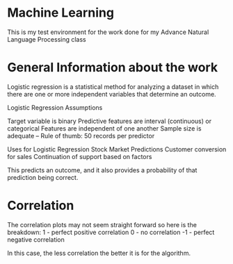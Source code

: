 # Machine Learning
This is my test environment for the work done for my Advance Natural Language Processing class


# General Information about the work


Logistic regression is a statistical method for analyzing a dataset in which there are one or more independent variables that determine an outcome.

Logistic Regression Assumptions

Target variable is binary
Predictive features are interval (continuous) or categorical
Features are independent of one another
Sample size is adequate – Rule of thumb: 50 records per predictor

Uses for Logistic Regression
Stock Market Predictions
Customer conversion for sales
Continuation of support based on factors

This predicts an outcome, and it also provides a probability of that prediction being correct.

# Correlation
The correlation plots may not seem straight forward so here is the breakdown:
1 - perfect positive correlation
0 - no correlation
-1 - perfect negative correlation

In this case, the less correlation the better it is for the algorithm. 

